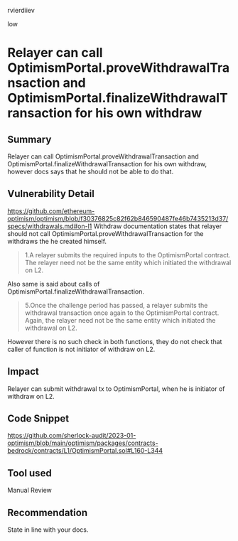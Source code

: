rvierdiiev

low

# Relayer can call OptimismPortal.proveWithdrawalTransaction and OptimismPortal.finalizeWithdrawalTransaction for his own withdraw

## Summary
Relayer can call OptimismPortal.proveWithdrawalTransaction and OptimismPortal.finalizeWithdrawalTransaction for his own withdraw, however docs says that he should not be able to do that.
## Vulnerability Detail
https://github.com/ethereum-optimism/optimism/blob/f30376825c82f62b846590487fe46b7435213d37/specs/withdrawals.md#on-l1
Withdraw documentation states that relayer should not call OptimismPortal.proveWithdrawalTransaction for the withdraws the he created himself.
> 1.A relayer submits the required inputs to the OptimismPortal contract. The relayer need not be the same entity which initiated the withdrawal on L2.

Also same is said about calls of OptimismPortal.finalizeWithdrawalTransaction.
> 5.Once the challenge period has passed, a relayer submits the withdrawal transaction once again to the OptimismPortal contract. Again, the relayer need not be the same entity which initiated the withdrawal on L2.

However there is no such check in both functions, they do not check that caller of function is not initiator of withdraw on L2. 

## Impact
Relayer can submit withdrawal tx to OptimismPortal, when he is initiator of withdraw on L2.
## Code Snippet
https://github.com/sherlock-audit/2023-01-optimism/blob/main/optimism/packages/contracts-bedrock/contracts/L1/OptimismPortal.sol#L160-L344
## Tool used

Manual Review

## Recommendation
State in line with your docs.